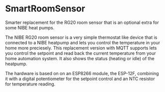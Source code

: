 # SmartRoomSensor
Smarter replacement for the RG20 room sensor that is an optional extra for some NIBE heat pumps.

The NIBE RG20 room sensor is a very simple thermostat like device that is connected to a NIBE heatpump and lets you control the temperature in your home more preciesely.
This replacement version with MQTT supports lets you control the setpoint and read back the current temperature from your home automation system. It also shows the status (heating or idle) of the heatpump.

The hardware is based on on an ESP8266 module, the ESP-12F, combining it with a digital potentiometer for the setpoint control and an NTC resistor for temperature reading.
